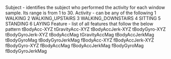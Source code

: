 Subject - identifies the subject who performed the activity for each window sample. Its range is from 1 to 30. 
Activity - can be any of the following
  1 WALKING
  2 WALKING_UPSTAIRS
  3 WALKING_DOWNSTAIRS
  4 SITTING
  5 STANDING
  6 LAYING
Feature - list of all features that follow the below pattern
  tBodyAcc-XYZ
  tGravityAcc-XYZ
  tBodyAccJerk-XYZ
  tBodyGyro-XYZ
  tBodyGyroJerk-XYZ
  tBodyAccMag
  tGravityAccMag
  tBodyAccJerkMag
  tBodyGyroMag
  tBodyGyroJerkMag
  fBodyAcc-XYZ
  fBodyAccJerk-XYZ
  fBodyGyro-XYZ
  fBodyAccMag
  fBodyAccJerkMag
  fBodyGyroMag
  fBodyGyroJerkMag
